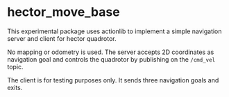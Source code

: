 # hector_move_base

This experimental package uses actionlib to implement a simple navigation server and client for hector quadrotor.

No mapping or odometry is used. The server accepts 2D coordinates as navigation goal and
controls the quadrotor by publishing on the ```/cmd_vel``` topic.

The client is for testing purposes only. It sends three navigation goals and exits.
